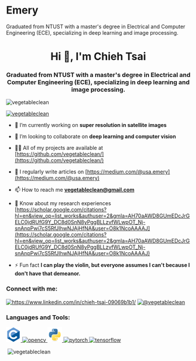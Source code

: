 # Emery
 Graduated from NTUST with a master's degree in Electrical and Computer Engineering (ECE), specializing in deep learning and image processing.
 <h1 align="center">Hi 👋, I'm Chieh Tsai</h1>
<h3 align="center">Graduated from NTUST with a master's degree in Electrical and Computer Engineering (ECE), specializing in deep learning and image processing.</h3>

<p align="left"> <img src="https://komarev.com/ghpvc/?username=vegetableclean&label=Profile%20views&color=0e75b6&style=flat" alt="vegetableclean" /> </p>

<p align="left"> <a href="https://github.com/ryo-ma/github-profile-trophy"><img src="https://github-profile-trophy.vercel.app/?username=vegetableclean" alt="vegetableclean" /></a> </p>

- 🔭 I’m currently working on **super resolution in satellite images**

- 👯 I’m looking to collaborate on **deep learning and computer vision**

- 👨‍💻 All of my projects are available at [https://github.com/vegetableclean/](https://github.com/vegetableclean/)

- 📝 I regularly write articles on [https://medium.com/@usa.emery](https://medium.com/@usa.emery)

- 📫 How to reach me **vegetableclean@gmail.com**

- 📄 Know about my research experiences [https://scholar.google.com/citations?hl=en&view_op=list_works&authuser=2&gmla=AH70aAWD8GUmEDcJrGELC0jdRUfG9Y_DC8d0SnN8yPggBLLzvfWLwpOT_Nj-snAnpPwi7cS5RfJIhwNJAjHfNA&user=O8k1NcoAAAAJ](https://scholar.google.com/citations?hl=en&view_op=list_works&authuser=2&gmla=AH70aAWD8GUmEDcJrGELC0jdRUfG9Y_DC8d0SnN8yPggBLLzvfWLwpOT_Nj-snAnpPwi7cS5RfJIhwNJAjHfNA&user=O8k1NcoAAAAJ)

- ⚡ Fun fact **I can play the violin, but everyone assumes I can't because I don't have that demeanor.**

<h3 align="left">Connect with me:</h3>
<p align="left"> 
<a href="[https://linkedin.com/in/https://www.linkedin.com/in/chieh-tsai-09069b1b1/](https://www.linkedin.com/in/chieh-tsai-09069b1b1/)" target="blank"><img align="center" src="https://raw.githubusercontent.com/rahuldkjain/github-profile-readme-generator/master/src/images/icons/Social/linked-in-alt.svg" alt="https://www.linkedin.com/in/chieh-tsai-09069b1b1/" height="30" width="40" /></a>
<a href="https://medium.com/@vegetableclean" target="blank"><img align="center" src="https://raw.githubusercontent.com/rahuldkjain/github-profile-readme-generator/master/src/images/icons/Social/medium.svg" alt="@vegetableclean" height="30" width="40" /></a>
</p>

<h3 align="left">Languages and Tools:</h3>
<p align="left"> <a href="https://www.cprogramming.com/" target="_blank" rel="noreferrer"> <img src="https://raw.githubusercontent.com/devicons/devicon/master/icons/c/c-original.svg" alt="c" width="40" height="40"/> </a> <a href="https://opencv.org/" target="_blank" rel="noreferrer"> <img src="https://www.vectorlogo.zone/logos/opencv/opencv-icon.svg" alt="opencv" width="40" height="40"/> </a> <a href="https://www.python.org" target="_blank" rel="noreferrer"> <img src="https://raw.githubusercontent.com/devicons/devicon/master/icons/python/python-original.svg" alt="python" width="40" height="40"/> </a> <a href="https://pytorch.org/" target="_blank" rel="noreferrer"> <img src="https://www.vectorlogo.zone/logos/pytorch/pytorch-icon.svg" alt="pytorch" width="40" height="40"/> </a> <a href="https://www.tensorflow.org" target="_blank" rel="noreferrer"> <img src="https://www.vectorlogo.zone/logos/tensorflow/tensorflow-icon.svg" alt="tensorflow" width="40" height="40"/> </a> </p>

<p>&nbsp;<img align="center" src="https://github-readme-stats.vercel.app/api?username=vegetableclean&show_icons=true&locale=en" alt="vegetableclean" /></p>

